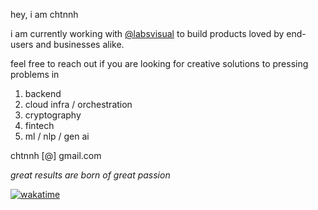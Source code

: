 hey, i am chtnnh

i am currently working with [@labsvisual](https://github.com/labsvisual) to build products loved by end-users and businesses alike.

feel free to reach out if you are looking for creative solutions to pressing problems in
1. backend
2. cloud infra / orchestration
3. cryptography
4. fintech
5. ml / nlp / gen ai

chtnnh [@] gmail.com

_great results are born of great passion_

[![wakatime](https://wakatime.com/badge/user/551bf8f7-544e-4495-be9d-de82cda4385c.svg)](https://wakatime.com/@551bf8f7-544e-4495-be9d-de82cda4385c)
